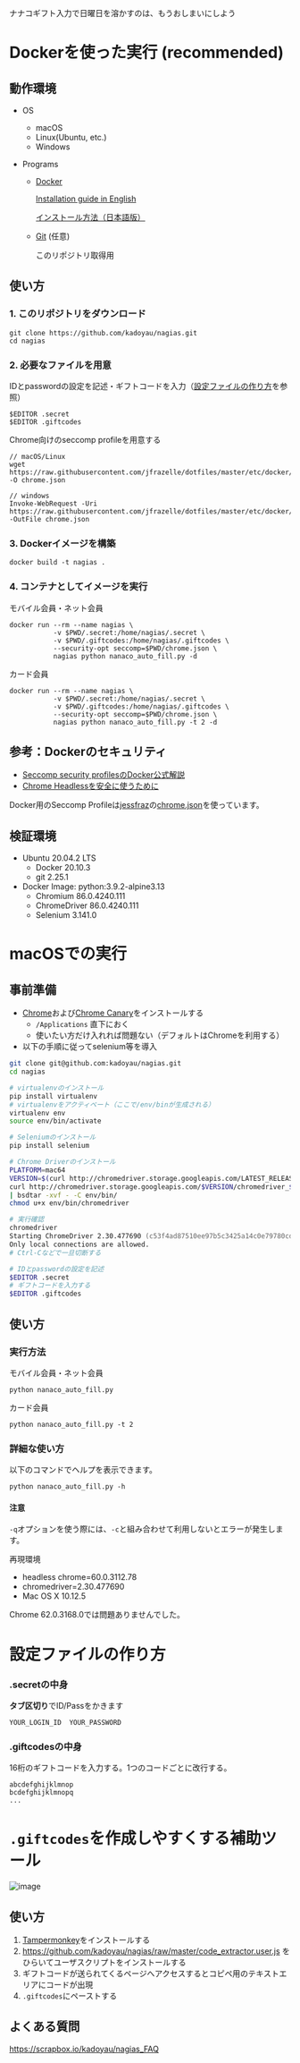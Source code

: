 ナナコギフト入力で日曜日を溶かすのは、もうおしまいにしよう

# Dockerを使った実行 (recommended)
## 動作環境
- OS
  - macOS
  - Linux(Ubuntu, etc.)
  - Windows

- Programs
  - [Docker](https://www.docker.com/)
  
    [Installation guide in English](https://docs.docker.com/get-docker/)
    
    [インストール方法（日本語版）](https://docs.docker.jp/get-docker.html)
  
  - [Git](https://git-scm.com/) (任意)
  
    このリポジトリ取得用

## 使い方
### 1. このリポジトリをダウンロード
```
git clone https://github.com/kadoyau/nagias.git
cd nagias
```

### 2. 必要なファイルを用意
IDとpasswordの設定を記述・ギフトコードを入力（[設定ファイルの作り方](#設定ファイルの作り方)を参照）
```
$EDITOR .secret
$EDITOR .giftcodes
```
Chrome向けのseccomp profileを用意する
```
// macOS/Linux
wget https://raw.githubusercontent.com/jfrazelle/dotfiles/master/etc/docker/seccomp/chrome.json -O chrome.json

// windows
Invoke-WebRequest -Uri https://raw.githubusercontent.com/jfrazelle/dotfiles/master/etc/docker/seccomp/chrome.json -OutFile chrome.json
```

### 3. Dockerイメージを構築
```
docker build -t nagias .
```

### 4. コンテナとしてイメージを実行
モバイル会員・ネット会員
```
docker run --rm --name nagias \
           -v $PWD/.secret:/home/nagias/.secret \
           -v $PWD/.giftcodes:/home/nagias/.giftcodes \
           --security-opt seccomp=$PWD/chrome.json \
           nagias python nanaco_auto_fill.py -d
```

カード会員
```
docker run --rm --name nagias \
           -v $PWD/.secret:/home/nagias/.secret \
           -v $PWD/.giftcodes:/home/nagias/.giftcodes \
           --security-opt seccomp=$PWD/chrome.json \
           nagias python nanaco_auto_fill.py -t 2 -d
```

## 参考：Dockerのセキュリティ
- [Seccomp security profilesのDocker公式解説](https://docs.docker.com/engine/security/seccomp/)
- [Chrome Headlessを安全に使うために](https://github.com/Zenika/alpine-chrome#-the-best-with-seccomp)

Docker用のSeccomp Profileは[jessfraz](https://github.com/jessfraz)の[chrome.json](https://github.com/jessfraz/dotfiles/blob/master/etc/docker/seccomp/chrome.json)を使っています。

## 検証環境
- Ubuntu 20.04.2 LTS
  - Docker 20.10.3
  - git 2.25.1
- Docker Image: python:3.9.2-alpine3.13
  - Chromium 86.0.4240.111
  - ChromeDriver 86.0.4240.111
  - Selenium 3.141.0

# macOSでの実行
## 事前準備
- [Chrome](https://www.google.co.jp/chrome/browser/desktop/index.html)および[Chrome Canary](https://www.google.co.jp/chrome/browser/canary.html)をインストールする
  - `/Applications` 直下におく
  - 使いたい方だけ入れれば問題ない（デフォルトはChromeを利用する）
- 以下の手順に従ってselenium等を導入
```zsh
git clone git@github.com:kadoyau/nagias.git
cd nagias

# virtualenvのインストール
pip install virtualenv
# virtualenvをアクティベート（ここで/env/binが生成される）
virtualenv env
source env/bin/activate

# Seleniumのインストール
pip install selenium

# Chrome Driverのインストール
PLATFORM=mac64
VERSION=$(curl http://chromedriver.storage.googleapis.com/LATEST_RELEASE)
curl http://chromedriver.storage.googleapis.com/$VERSION/chromedriver_$PLATFORM.zip \
| bsdtar -xvf - -C env/bin/
chmod u+x env/bin/chromedriver

# 実行確認
chromedriver
Starting ChromeDriver 2.30.477690 (c53f4ad87510ee97b5c3425a14c0e79780cdf262) on port 9515
Only local connections are allowed.
# Ctrl-Cなどで一旦切断する

# IDとpasswordの設定を記述
$EDITOR .secret
# ギフトコードを入力する
$EDITOR .giftcodes 
```
## 使い方

### 実行方法
モバイル会員・ネット会員
```
python nanaco_auto_fill.py
```

カード会員

```
python nanaco_auto_fill.py -t 2
```
### 詳細な使い方
以下のコマンドでヘルプを表示できます。
```
python nanaco_auto_fill.py -h
```
#### 注意
`-q`オプションを使う際には、`-c`と組み合わせて利用しないとエラーが発生します。

再現環境
 - headless chrome=60.0.3112.78
 - chromedriver=2.30.477690
 - Mac OS X 10.12.5

Chrome 62.0.3168.0では問題ありませんでした。


# 設定ファイルの作り方
### .secretの中身
**タブ区切り**でID/Passをかきます
```
YOUR_LOGIN_ID  YOUR_PASSWORD
```

### .giftcodesの中身
16桁のギフトコードを入力する。1つのコードごとに改行する。
```
abcdefghijklmnop
bcdefghijklmnopq
...
```

# `.giftcodes`を作成しやすくする補助ツール
![image](https://i.gyazo.com/a77e64e6781ef77aabc673cfc37e7997.png)

## 使い方
1. [Tampermonkey](http://tampermonkey.net/)をインストールする
2. https://github.com/kadoyau/nagias/raw/master/code_extractor.user.js をひらいてユーザスクリプトをインストールする
3. ギフトコードが送られてくるページへアクセスするとコピペ用のテキストエリアにコードが出現
4. `.giftcodes`にペーストする

## よくある質問
https://scrapbox.io/kadoyau/nagias_FAQ
